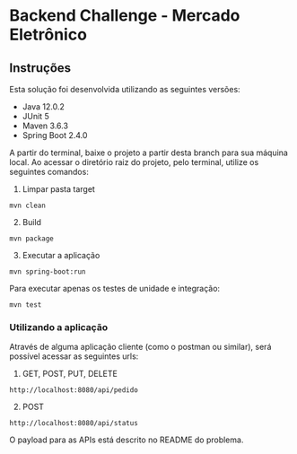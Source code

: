 # Backend Challenge - Mercado Eletrônico

## Instruções

Esta solução foi desenvolvida utilizando as seguintes versões:

- Java 12.0.2
- JUnit 5
- Maven 3.6.3
- Spring Boot 2.4.0

A partir do terminal, baixe o projeto a partir desta branch para sua máquina local. Ao acessar o diretório raiz do projeto, pelo terminal, utilize os seguintes comandos:

1. Limpar pasta target

```
mvn clean
```

2. Build

```
mvn package
```

3. Executar a aplicação

```
mvn spring-boot:run
```

Para executar apenas os testes de unidade e integração:

```
mvn test
```


### Utilizando a aplicação


Através de alguma aplicação cliente (como o postman ou similar), será possível acessar as seguintes urls:

1. GET, POST, PUT, DELETE

```
http://localhost:8080/api/pedido
```

2. POST

```
http://localhost:8080/api/status
```

O payload para as APIs está descrito no README do problema.